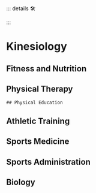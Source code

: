 ::: details 🛠



:::

# Kinesiology

## Fitness and Nutrition

## Physical Therapy

    ## Physical Education

## Athletic Training

## Sports Medicine

## Sports Administration

## Biology